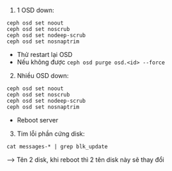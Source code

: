 1. 1 OSD down:

```
ceph osd set noout
ceph osd set noscrub
ceph osd set nodeep-scrub
ceph osd set nosnaptrim

```

- Thử restart lại OSD
- Nếu không được `ceph osd purge osd.<id> --force`

2. Nhiều OSD down:

```
ceph osd set noout
ceph osd set noscrub
ceph osd set nodeep-scrub
ceph osd set nosnaptrim

```

- Reboot server

3. Tim lỗi phần cứng disk:

```
cat messages-* | grep blk_update
```

--> Tên 2 disk, khi reboot thì 2 tên disk này sẽ thay đổi
